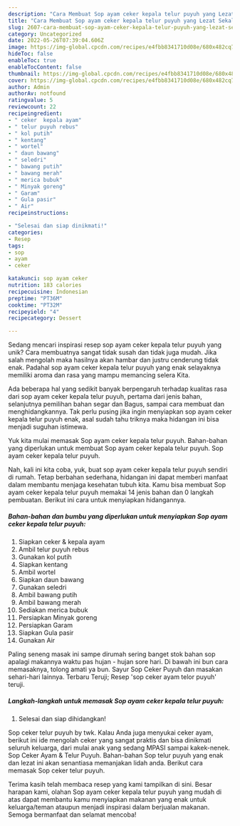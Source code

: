 ```yaml
---
description: "Cara Membuat Sop ayam ceker kepala telur puyuh yang Lezat Sekali"
title: "Cara Membuat Sop ayam ceker kepala telur puyuh yang Lezat Sekali"
slug: 2607-cara-membuat-sop-ayam-ceker-kepala-telur-puyuh-yang-lezat-sekali
category: Uncategorized
date: 2022-05-26T07:39:04.606Z
image: https://img-global.cpcdn.com/recipes/e4fbb8341710d08e/680x482cq70/sop-ayam-ceker-kepala-telur-puyuh-foto-resep-utama.jpg
hideToc: false
enableToc: true
enableTocContent: false
thumbnail: https://img-global.cpcdn.com/recipes/e4fbb8341710d08e/680x482cq70/sop-ayam-ceker-kepala-telur-puyuh-foto-resep-utama.jpg
cover: https://img-global.cpcdn.com/recipes/e4fbb8341710d08e/680x482cq70/sop-ayam-ceker-kepala-telur-puyuh-foto-resep-utama.jpg
author: Admin
authorAv: notfound
ratingvalue: 5
reviewcount: 22
recipeingredient:
- " ceker  kepala ayam"
- " telur puyuh rebus"
- " kol putih"
- " kentang"
- " wortel"
- " daun bawang"
- " seledri"
- " bawang putih"
- " bawang merah"
- " merica bubuk"
- " Minyak goreng"
- " Garam"
- " Gula pasir"
- " Air"
recipeinstructions:

- "Selesai dan siap dinikmati!"
categories:
- Resep
tags:
- sop
- ayam
- ceker

katakunci: sop ayam ceker 
nutrition: 183 calories
recipecuisine: Indonesian
preptime: "PT36M"
cooktime: "PT32M"
recipeyield: "4"
recipecategory: Dessert

---
```





Sedang mencari inspirasi resep sop ayam ceker kepala telur puyuh yang unik? Cara membuatnya sangat tidak susah dan tidak juga mudah. Jika salah mengolah maka hasilnya akan hambar dan justru cenderung tidak enak. Padahal sop ayam ceker kepala telur puyuh yang enak selayaknya memiliki aroma dan rasa yang mampu memancing selera Kita.





Ada beberapa hal yang sedikit banyak berpengaruh terhadap kualitas rasa dari sop ayam ceker kepala telur puyuh, pertama dari jenis bahan, selanjutnya pemilihan bahan segar dan Bagus, sampai cara membuat dan menghidangkannya. Tak perlu pusing jika ingin menyiapkan sop ayam ceker kepala telur puyuh enak,      asal sudah tahu triknya maka hidangan ini bisa menjadi suguhan istimewa.














Yuk kita mulai memasak Sop ayam ceker kepala telur puyuh. Bahan-bahan yang diperlukan untuk membuat Sop ayam ceker kepala telur puyuh. Sop ayam ceker kepala telur puyuh.






Nah, kali ini kita coba, yuk, buat sop ayam ceker kepala telur puyuh sendiri di rumah. Tetap berbahan sederhana, hidangan ini dapat memberi manfaat dalam membantu menjaga kesehatan tubuh kita. Kamu bisa membuat Sop ayam ceker kepala telur puyuh memakai 14 jenis bahan dan 0 langkah pembuatan. Berikut ini cara untuk menyiapkan hidangannya.

<!--inarticleads1-->

##### Bahan-bahan dan bumbu yang diperlukan untuk menyiapkan Sop ayam ceker kepala telur puyuh:

1. Siapkan  ceker &amp; kepala ayam
1. Ambil  telur puyuh rebus
1. Gunakan  kol putih
1. Siapkan  kentang
1. Ambil  wortel
1. Siapkan  daun bawang
1. Gunakan  seledri
1. Ambil  bawang putih
1. Ambil  bawang merah
1. Sediakan  merica bubuk
1. Persiapkan  Minyak goreng
1. Persiapkan  Garam
1. Siapkan  Gula pasir
1. Gunakan  Air


Paling seneng masak ini sampe dirumah sering banget stok bahan sop apalagi makannya waktu pas hujan - hujan sore hari. Di bawah ini bun cara memasaknya, tolong amati ya bun. Sayur Sop Ceker Puyuh dan masakan sehari-hari lainnya. Terbaru Teruji; Resep &#39;sop ceker ayam telor puyuh&#39; teruji. 

<!--inarticleads2-->

##### Langkah-langkah untuk memasak Sop ayam ceker kepala telur puyuh:


1. Selesai dan siap dihidangkan!

Sop ceker telur puyuh by twk. Kalau Anda juga menyukai ceker ayam, berikut ini ide mengolah ceker yang sangat praktis dan bisa dinikmati seluruh keluarga, dari mulai anak yang sedang MPASI sampai kakek-nenek. Sop Ceker Ayam &amp; Telur Puyuh. Bahan-bahan Sop telur puyuh yang enak dan lezat ini akan senantiasa memanjakan lidah anda. Berikut cara memasak Sop ceker telur puyuh. 

Terima kasih telah membaca resep yang kami tampilkan di sini. Besar harapan kami, olahan Sop ayam ceker kepala telur puyuh yang mudah di atas dapat membantu kamu menyiapkan makanan yang enak untuk keluarga/teman ataupun menjadi inspirasi dalam berjualan makanan. Semoga bermanfaat dan selamat mencoba!
